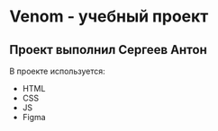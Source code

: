 # Venom - учебный проект 
## Проект выполнил Сергеев Антон

В проекте используется:
- HTML
- CSS
- JS
- Figma
